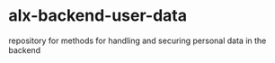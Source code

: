 # alx-backend-user-data
repository for methods for handling and securing personal data in the backend
